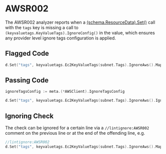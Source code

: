# AWSR002

The AWSR002 analyzer reports when a [(schema.ResourceData).Set()](https://pkg.go.dev/github.com/hashicorp/terraform-plugin-sdk/helper/schema?tab=doc#ResourceData.Set) call with the `tags` key is missing a call to `(keyvaluetags.KeyValueTags).IgnoreConfig()` in the value, which ensures any provider level ignore tags configuration is applied.

## Flagged Code

```go
d.Set("tags", keyvaluetags.Ec2KeyValueTags(subnet.Tags).IgnoreAws().Map())
```

## Passing Code

```go
ignoreTagsConfig := meta.(*AWSClient).IgnoreTagsConfig

d.Set("tags", keyvaluetags.Ec2KeyValueTags(subnet.Tags).IgnoreAws().IgnoreConfig(ignoreTagsConfig).Map())
```

## Ignoring Check

The check can be ignored for a certain line via a `//lintignore:AWSR002` comment on the previous line or at the end of the offending line, e.g.

```go
//lintignore:AWSR002
d.Set("tags", keyvaluetags.Ec2KeyValueTags(subnet.Tags).IgnoreAws().Map())
```
